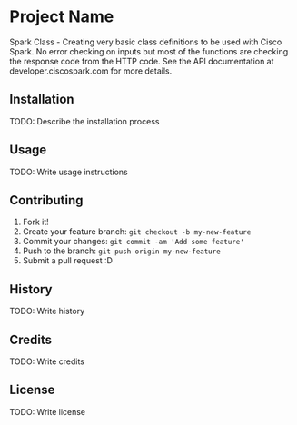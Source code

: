 # Project Name

Spark Class - Creating very basic class definitions to be used with Cisco Spark. No error checking on inputs but most of the functions are checking the response code from the HTTP code. See the API documentation at developer.ciscospark.com for more details.

## Installation

TODO: Describe the installation process

## Usage

TODO: Write usage instructions

## Contributing

1. Fork it!
2. Create your feature branch: `git checkout -b my-new-feature`
3. Commit your changes: `git commit -am 'Add some feature'`
4. Push to the branch: `git push origin my-new-feature`
5. Submit a pull request :D

## History

TODO: Write history

## Credits

TODO: Write credits

## License

TODO: Write license
